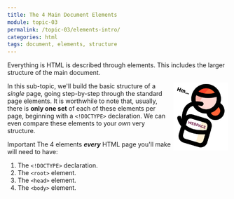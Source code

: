 ```yaml
---
title: The 4 Main Document Elements
module: topic-03
permalink: /topic-03/elements-intro/
categories: html
tags: document, elements, structure
---
```


<div class="divider-heading"></div>

<div class="container-row">
  <p>Everything is HTML is described through elements. This includes the larger structure of the main document.</p>

  <img src="../img/person-doc-think.png" alt="person thinking to themselves" title="Hmm..." style="width: 125px; float: right; margin: 0 0 5px 5px" />

  <p>In this sub-topic, we'll build the basic structure of a <i>single</i> page, going step-by-step through the standard page elements. It is worthwhile to note that, usually, there is <b>only one set</b> of each of these elements per page, beginning with a <code>&lt;!DOCTYPE&gt;</code> declaration. We can even compare these elements to your <i>own</i> very structure.</p>

  <p><span class="label label-danger">Important</span> The 4 elements <b><i>every</i></b> HTML page you'll make will need to have:</p>

  <ol>
    <li>The <code>&lt;!DOCTYPE&gt;</code> declaration.</li>
    <li>The <code>&lt;root&gt;</code> element.</li>
    <li>The <code>&lt;head&gt;</code> element.</li>
    <li>The <code>&lt;body&gt;</code> element.</li>
  </ol>
</div>
